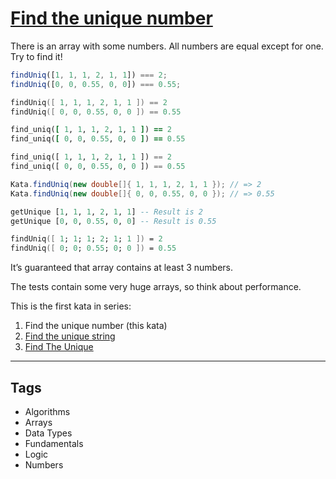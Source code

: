 # [Find the unique number](https://www.codewars.com/kata/585d7d5adb20cf33cb000235)

There is an array with some numbers. All numbers are equal except for one. Try to find it!

```javascript
findUniq([1, 1, 1, 2, 1, 1]) === 2;
findUniq([0, 0, 0.55, 0, 0]) === 0.55;
```

```swift
findUniq([ 1, 1, 1, 2, 1, 1 ]) == 2
findUniq([ 0, 0, 0.55, 0, 0 ]) == 0.55
```

```ruby
find_uniq([ 1, 1, 1, 2, 1, 1 ]) == 2
find_uniq([ 0, 0, 0.55, 0, 0 ]) == 0.55
```

```python
find_uniq([ 1, 1, 1, 2, 1, 1 ]) == 2
find_uniq([ 0, 0, 0.55, 0, 0 ]) == 0.55
```

```java
Kata.findUniq(new double[]{ 1, 1, 1, 2, 1, 1 }); // => 2
Kata.findUniq(new double[]{ 0, 0, 0.55, 0, 0 }); // => 0.55
```

```haskell
getUnique [1, 1, 1, 2, 1, 1] -- Result is 2
getUnique [0, 0, 0.55, 0, 0] -- Result is 0.55
```

```fsharp
findUniq([ 1; 1; 1; 2; 1; 1 ]) = 2
findUniq([ 0; 0; 0.55; 0; 0 ]) = 0.55
```

It’s guaranteed that array contains at least 3 numbers.

The tests contain some very huge arrays, so think about performance.

This is the first kata in series:

1. Find the unique number (this kata)
2. [Find the unique string](https://www.codewars.com/kata/585d8c8a28bc7403ea0000c3)
3. [Find The Unique](https://www.codewars.com/kata/5862e0db4f7ab47bed0000e5)

---

## Tags

- Algorithms
- Arrays
- Data Types
- Fundamentals
- Logic
- Numbers

